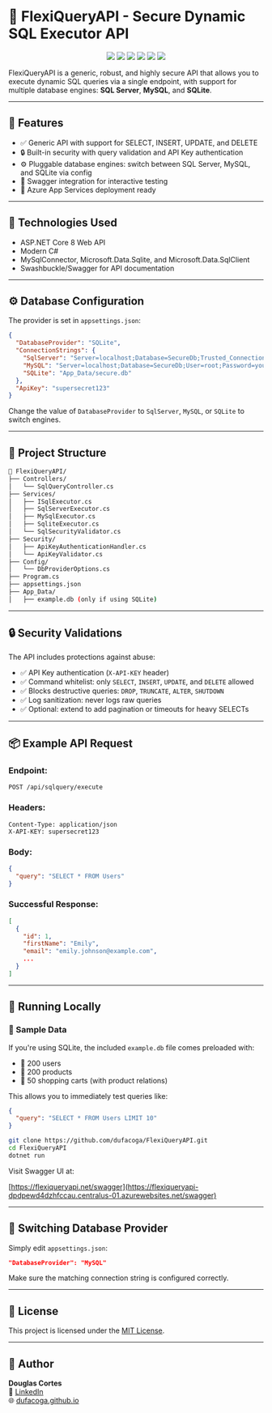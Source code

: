 # 🔐 FlexiQueryAPI - Secure Dynamic SQL Executor API

<p align="center">
  <a href="https://github.com/dufacoga/FlexiQueryAPI/issues"><img src="https://img.shields.io/github/issues/dufacoga/FlexiQueryAPI"/></a>
  <a href="https://github.com/dufacoga/FlexiQueryAPI/stargazers"><img src="https://img.shields.io/github/stars/dufacoga/FlexiQueryAPI"/></a>
  <a href="https://github.com/dufacoga/FlexiQueryAPI/network/members"><img src="https://img.shields.io/github/forks/dufacoga/FlexiQueryAPI"/></a>
  <a href="https://github.com/dufacoga/FlexiQueryAPI/commits/master"><img src="https://img.shields.io/github/last-commit/dufacoga/FlexiQueryAPI"/></a>
  <a href="https://github.com/dufacoga/FlexiQueryAPI/blob/master/CONTRIBUTING.md"><img src="https://img.shields.io/badge/contributions-welcome-brightgreen.svg?style=flat"/></a>
  <a href="https://github.com/dufacoga/FlexiQueryAPI/blob/master/LICENSE.txt"><img src="https://img.shields.io/github/license/dufacoga/FlexiQueryAPI"/></a>
</p>

FlexiQueryAPI is a generic, robust, and highly secure API that allows you to execute dynamic SQL queries via a single endpoint, with support for multiple database engines: **SQL Server**, **MySQL**, and **SQLite**.

---

## 🚀 Features

- ✅ Generic API with support for SELECT, INSERT, UPDATE, and DELETE
- 🔒 Built-in security with query validation and API Key authentication
- ⚙️ Pluggable database engines: switch between SQL Server, MySQL, and SQLite via config
- 🧪 Swagger integration for interactive testing
- 🔧 Azure App Services deployment ready

---

## 🧰 Technologies Used

- ASP.NET Core 8 Web API
- Modern C#
- MySqlConnector, Microsoft.Data.Sqlite, and Microsoft.Data.SqlClient
- Swashbuckle/Swagger for API documentation

---

## ⚙️ Database Configuration

The provider is set in `appsettings.json`:

```json
{
  "DatabaseProvider": "SQLite",
  "ConnectionStrings": {
    "SqlServer": "Server=localhost;Database=SecureDb;Trusted_Connection=True;",
    "MySQL": "Server=localhost;Database=SecureDb;User=root;Password=yourpass;",
    "SQLite": "App_Data/secure.db"
  },
  "ApiKey": "supersecret123"
}
```

Change the value of `DatabaseProvider` to `SqlServer`, `MySQL`, or `SQLite` to switch engines.

---

## 📂 Project Structure

```bash
📁 FlexiQueryAPI/
├── Controllers/
│   └── SqlQueryController.cs
├── Services/
│   ├── ISqlExecutor.cs
│   ├── SqlServerExecutor.cs
│   ├── MySqlExecutor.cs
│   ├── SqliteExecutor.cs
│   └── SqlSecurityValidator.cs
├── Security/
│   ├── ApiKeyAuthenticationHandler.cs
│   └── ApiKeyValidator.cs
├── Config/
│   └── DbProviderOptions.cs
├── Program.cs
├── appsettings.json
├── App_Data/
│   ├── example.db (only if using SQLite)
```

---

## 🔒 Security Validations

The API includes protections against abuse:

- ✅ API Key authentication (`X-API-KEY` header)
- ✅ Command whitelist: only `SELECT`, `INSERT`, `UPDATE`, and `DELETE` allowed
- ✅ Blocks destructive queries: `DROP`, `TRUNCATE`, `ALTER`, `SHUTDOWN`
- ✅ Log sanitization: never logs raw queries
- ✅ Optional: extend to add pagination or timeouts for heavy SELECTs

---

## 📦 Example API Request

### Endpoint:

```http
POST /api/sqlquery/execute
```

### Headers:

```
Content-Type: application/json
X-API-KEY: supersecret123
```

### Body:

```json
{
  "query": "SELECT * FROM Users"
}
```

### Successful Response:

```json
[
  {
    "id": 1,
    "firstName": "Emily",
    "email": "emily.johnson@example.com",
    ...
  }
]
```

---

## 🧪 Running Locally

### 🧃 Sample Data

If you're using SQLite, the included `example.db` file comes preloaded with:

- 👤 200 users
- 🛒 200 products
- 🧺 50 shopping carts (with product relations)

This allows you to immediately test queries like:

```json
{
  "query": "SELECT * FROM Users LIMIT 10"
}
```

```bash
git clone https://github.com/dufacoga/FlexiQueryAPI.git
cd FlexiQueryAPI
dotnet run
```

Visit Swagger UI at:

[https://flexiqueryapi.net/swagger](https://flexiqueryapi-dpdpewd4dzhfccau.centralus-01.azurewebsites.net/swagger)

---

## 🧩 Switching Database Provider

Simply edit `appsettings.json`:

```json
"DatabaseProvider": "MySQL"
```

Make sure the matching connection string is configured correctly.

---

## 📄 License

This project is licensed under the [MIT License](LICENSE).

---

## 👤  Author 

**Douglas Cortes**\
💼 [LinkedIn](https://www.linkedin.com/in/dufacoga)\
🌐 [dufacoga.github.io](https://dufacoga.github.io)
